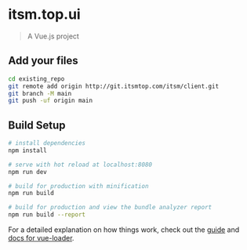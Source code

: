 # itsm.top.ui

> A Vue.js project
## Add your files
```bash
cd existing_repo
git remote add origin http://git.itsmtop.com/itsm/client.git
git branch -M main
git push -uf origin main
```


## Build Setup

``` bash
# install dependencies
npm install

# serve with hot reload at localhost:8080
npm run dev

# build for production with minification
npm run build

# build for production and view the bundle analyzer report
npm run build --report
```

For a detailed explanation on how things work, check out the [guide](http://vuejs-templates.github.io/webpack/) and [docs for vue-loader](http://vuejs.github.io/vue-loader).
